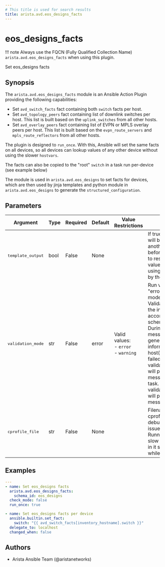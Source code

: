 ```yaml
---
# This title is used for search results
title: arista.avd.eos_designs_facts
---
```

<!--
  ~ Copyright (c) 2023-2024 Arista Networks, Inc.
  ~ Use of this source code is governed by the Apache License 2.0
  ~ that can be found in the LICENSE file.
  -->

# eos_designs_facts

!!! note
    Always use the FQCN (Fully Qualified Collection Name) `arista.avd.eos_designs_facts` when using this plugin.

Set eos_designs facts

## Synopsis

The `arista.avd.eos_designs_facts` module is an Ansible Action Plugin providing the following capabilities:

- Set `avd_switch_facts` fact containing both `switch` facts per host.
- Set `avd_topology_peers` fact containing list of downlink switches per host.
  This list is built based on the `uplink_switches` from all other hosts.
- Set `avd_overlay_peers` fact containing list of EVPN or MPLS overlay peers per host.
  This list is built based on the `evpn_route_servers` and `mpls_route_reflectors` from all other hosts.

The plugin is designed to `run_once`. With this, Ansible will set the same facts on all devices, so all devices can lookup values of any other device without using the slower `hostvars`.

The facts can also be copied to the &#34;root&#34; `switch` in a task run per-device (see example below)

The module is used in `arista.avd.eos_designs` to set facts for devices, which are then used by jinja templates and python module in `arista.avd.eos_designs` to generate the `structured_configuration`.

## Parameters

| Argument | Type | Required | Default | Value Restrictions | Description |
| -------- | ---- | -------- | ------- | ------------------ | ----------- |
| <samp>template_output</samp> | bool | False | None |  | If true, the output data will be run through another jinja2 rendering before returning. This is to resolve any input values with inline jinja using variables/facts set by the input templates. |
| <samp>validation_mode</samp> | str | False | error | Valid values:<br>- <code>error</code><br>- <code>warning</code> | Run validation in either &#34;error&#34; or &#34;warning&#34; mode.<br>Validation will validate the input variables according to the schema.<br>During validation, messages will be generated with information about the host(s) and key(s) which failed validation.<br>validation_mode:error will produce error messages and fail the task.<br>validation_mode:warning will produce warning messages. |
| <samp>cprofile_file</samp> | str | False | None |  | Filename for storing cprofile data used to debug performance issues.<br>Running cprofile will slow down performance in it self, so only set this while troubleshooting. |

## Examples

```yaml
---
- name: Set eos_designs facts
  arista.avd.eos_designs_facts:
    schema_id: eos_designs
  check_mode: false
  run_once: true

- name: Set eos_designs facts per device
  ansible.builtin.set_fact:
    switch: "{{ avd_switch_facts[inventory_hostname].switch }}"
  delegate_to: localhost
  changed_when: false
```

## Authors

- Arista Ansible Team (@aristanetworks)
